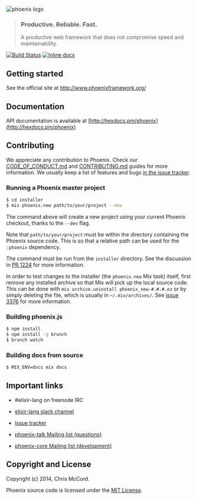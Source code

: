 ![phoenix logo](https://raw.githubusercontent.com/phoenixframework/phoenix/master/priv/static/phoenix.png)
> ### Productive. Reliable. Fast.
> A productive web framework that does not compromise speed and maintainability.

[![Build Status](https://api.travis-ci.org/phoenixframework/phoenix.svg)](https://travis-ci.org/phoenixframework/phoenix)
[![Inline docs](http://inch-ci.org/github/phoenixframework/phoenix.svg)](http://inch-ci.org/github/phoenixframework/phoenix)

## Getting started

See the official site at http://www.phoenixframework.org/

## Documentation

API documentation is available at [http://hexdocs.pm/phoenix](http://hexdocs.pm/phoenix)

## Contributing

We appreciate any contribution to Phoenix. Check our [CODE_OF_CONDUCT.md](CODE_OF_CONDUCT.md) and [CONTRIBUTING.md](CONTRIBUTING.md) guides for more information. We usually keep a list of features and bugs [in the issue tracker][2].

### Running a Phoenix master project

```bash
$ cd installer
$ mix phoenix.new path/to/your/project --dev
```

The command above will create a new project using your current Phoenix checkout, thanks to the `--dev` flag.

Note that `path/to/your/project` must be within the directory containing the Phoenix source code. This is so that a relative path can be used for the `:phoenix` dependency.

The command must be run from the `installer` directory. See the discussion in [PR 1224](https://github.com/phoenixframework/phoenix/pull/1224) for more information.

In order to test changes to the installer (the `phoenix.new` Mix task) itself, first remove any installed archive so that Mix will pick up the local source code.  This can be done with `mix archive.uninstall phoenix_new-#.#.#.ez` or by simply deleting the file, which is usually in `~/.mix/archives/`. See [issue 3376](https://github.com/elixir-lang/elixir/issues/3376) for more information.

### Building phoenix.js

```bash
$ npm install
$ npm install -g brunch
$ brunch watch
```

### Building docs from source

```bash
$ MIX_ENV=docs mix docs
```

## Important links

* \#elixir-lang on freenode IRC
* [elixir-lang slack channel][1]
* [Issue tracker][2]
* [phoenix-talk Mailing list (questions)][3]
* [phoenix-core Mailing list (development)][4]

  [1]: https://elixir-slackin.herokuapp.com/
  [2]: https://github.com/phoenixframework/phoenix/issues
  [3]: http://groups.google.com/group/phoenix-talk
  [4]: http://groups.google.com/group/phoenix-core

## Copyright and License

Copyright (c) 2014, Chris McCord.

Phoenix source code is licensed under the [MIT License](LICENSE.md).

